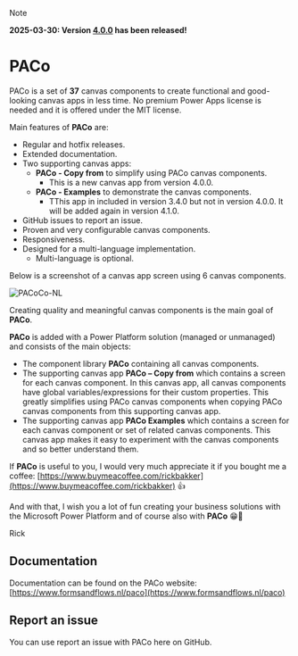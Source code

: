 >[!NOTE]
>**2025-03-30: Version [4.0.0](./Releases/Release%20notes.md) has been released!**

# PACo
PACo is a set of **37** canvas components to create functional and good-looking canvas apps in less time. No premium Power Apps license is needed and it is offered under the MIT license.

Main features of **PACo** are:
* Regular and hotfix releases.
* Extended documentation.
* Two supporting canvas apps:
  * **PACo - Copy from** to simplify using PACo canvas components.
    * This is a new canvas app from version 4.0.0.
  * **PACo - Examples** to demonstrate the canvas components.
    * TThis app in included in version 3.4.0 but not in version 4.0.0. It will be added again in version 4.1.0.
* GitHub issues to report an issue.
* Proven and very configurable canvas components.
* Responsiveness.
* Designed for a multi-language implementation.
  * Multi-language is optional.

Below is a screenshot of a canvas app screen using 6 canvas components.

![PACoCo-NL](https://github.com/formsandflows/PACo/assets/35654198/ee38ce20-c5e1-4f45-a9e0-db3c502ffb2b)

Creating quality and meaningful canvas components is the main goal of **PACo**.

**PACo** is added with a Power Platform solution (managed or unmanaged) and consists of the main objects:
* The component library **PACo** containing all canvas components.
* The supporting canvas app **PACo – Copy from** which contains a screen for each canvas component. In this canvas app, all canvas components have global variables/expressions for their custom properties. This greatly simplifies using PACo canvas components when copying PACo canvas components from this supporting canvas app.
* The supporting canvas app **PACo Examples** which contains a screen for each canvas component or set of related canvas components. This canvas app makes it easy to experiment with the canvas components and so better understand them.

If **PACo** is useful to you, I would very much appreciate it if you bought me a coffee: [https://www.buymeacoffee.com/rickbakker](https://www.buymeacoffee.com/rickbakker) 👍

And with that, I wish you a lot of fun creating your business solutions with the Microsoft Power Platform and of course also with **PACo** 😁👊

Rick

## Documentation
Documentation can be found on the PACo website: [https://www.formsandflows.nl/paco](https://www.formsandflows.nl/paco)

## Report an issue
You can use report an issue with PACo here on GitHub.
